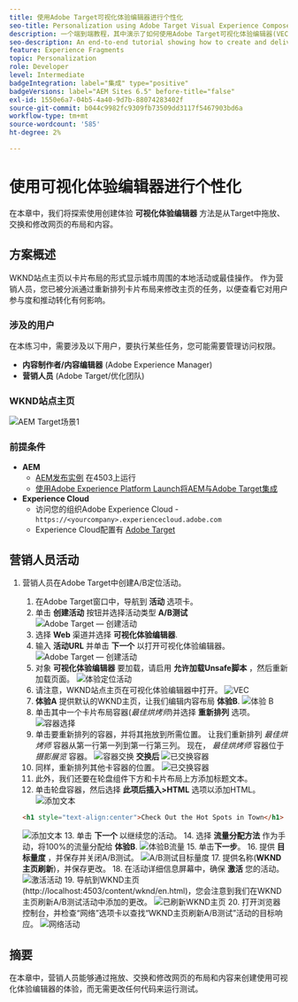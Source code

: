 ```yaml
---
title: 使用Adobe Target可视化体验编辑器进行个性化
seo-title: Personalization using Adobe Target Visual Experience Composer (VEC)
description: 一个端到端教程，其中演示了如何使用Adobe Target可视化体验编辑器(VEC)创建和提供个性化体验。
seo-description: An end-to-end tutorial showing how to create and deliver personalized experience using Adobe Target Visual Experience Composer (VEC).
feature: Experience Fragments
topic: Personalization
role: Developer
level: Intermediate
badgeIntegration: label="集成" type="positive"
badgeVersions: label="AEM Sites 6.5" before-title="false"
exl-id: 1550e6a7-04b5-4a40-9d7b-88074283402f
source-git-commit: b044c9982fc9309fb73509dd3117f5467903bd6a
workflow-type: tm+mt
source-wordcount: '585'
ht-degree: 2%

---
```


# 使用可视化体验编辑器进行个性化

在本章中，我们将探索使用创建体验 **可视化体验编辑器** 方法是从Target中拖放、交换和修改网页的布局和内容。

## 方案概述

WKND站点主页以卡片布局的形式显示城市周围的本地活动或最佳操作。 作为营销人员，您已被分派通过重新排列卡片布局来修改主页的任务，以便查看它对用户参与度和推动转化有何影响。

### 涉及的用户

在本练习中，需要涉及以下用户，要执行某些任务，您可能需要管理访问权限。

* **内容制作者/内容编辑器** (Adobe Experience Manager)
* **营销人员** (Adobe Target/优化团队)

### WKND站点主页

![AEM Target场景1](assets/personalization-use-case-3/aem-target-use-case-3.png)

### 前提条件

* **AEM**
   * [AEM发布实例](./implementation.md#getting-aem) 在4503上运行
   * [使用Adobe Experience Platform Launch将AEM与Adobe Target集成](./using-launch-adobe-io.md#aem-target-using-launch-by-adobe)
* **Experience Cloud**
   * 访问您的组织Adobe Experience Cloud - `https://<yourcompany>.experiencecloud.adobe.com`
   * Experience Cloud配置有 [Adobe Target](https://experiencecloud.adobe.com)

## 营销人员活动

1. 营销人员在Adobe Target中创建A/B定位活动。
   1. 在Adobe Target窗口中，导航到 **活动** 选项卡。
   2. 单击 **创建活动** 按钮并选择活动类型 **A/B测试**
      ![Adobe Target — 创建活动](assets/personalization-use-case-2/create-ab-activity.png)
   3. 选择 **Web** 渠道并选择 **可视化体验编辑器**.
   4. 输入 **活动URL** 并单击 **下一个** 以打开可视化体验编辑器。
      ![Adobe Target — 创建活动](assets/personalization-use-case-2/create-activity-ab-name.png)
   5. 对象 **可视化体验编辑器** 要加载，请启用 **允许加载Unsafe脚本** ，然后重新加载页面。
      ![体验定位活动](assets/personalization-use-case-1/load-unsafe-scripts.png)
   6. 请注意，WKND站点主页在可视化体验编辑器中打开。
      ![VEC](assets/personalization-use-case-2/vec.png)
   7. **体验A** 提供默认的WKND主页，让我们编辑内容布局 **体验B**.
      ![体验 B](assets/personalization-use-case-3/use-case3-experience-b.png)
   8. 单击其中一个卡片布局容器(*最佳烘烤师*)并选择 **重新排列** 选项。
      ![容器选择](assets/personalization-use-case-3/container-selection.png)
   9. 单击要重新排列的容器，并将其拖放到所需位置。 让我们重新排列 *最佳烘烤师* 容器从第一行第一列到第一行第三列。 现在， *最佳烘烤师* 容器位于 *摄影展览* 容器。
      ![容器交换](assets/personalization-use-case-3/container-swap.png)
      **交换后**
      ![已交换容器](assets/personalization-use-case-3/after-swap-1-3.png)
   10. 同样，重新排列其他卡容器的位置。
      ![已交换容器](assets/personalization-use-case-3/after-swap-all.png)
   11. 此外，我们还要在轮盘组件下方和卡片布局上方添加标题文本。
   12. 单击轮盘容器，然后选择 **此项后插入>HTML** 选项以添加HTML。
      ![添加文本](assets/personalization-use-case-3/add-text.png)

      ```html
      <h1 style="text-align:center">Check Out the Hot Spots in Town</h1>
      ```

      ![添加文本](assets/personalization-use-case-3/after-changes.png)
   13. 单击 **下一个** 以继续您的活动。
   14. 选择 **流量分配方法** 作为手动，将100%的流量分配给 **体验B**.
      ![体验B流量](assets/personalization-use-case-2/traffic.png)
   15. 单击&#x200B;**下一步**。
   16. 提供 **目标量度** ，并保存并关闭A/B测试。
      ![A/B测试目标量度](assets/personalization-use-case-2/goal-metric.png)
   17. 提供名称(**WKND主页刷新**)，并保存更改。
   18. 在活动详细信息屏幕中，确保 **激活** 您的活动。
      ![激活活动](assets/personalization-use-case-3/save-activity.png)
   19. 导航到WKND主页(http://localhost:4503/content/wknd/en.html)，您会注意到我们在WKND主页刷新A/B测试活动中添加的更改。
      ![已刷新WKND主页](assets/personalization-use-case-3/activity-result.png)
   20. 打开浏览器控制台，并检查“网络”选项卡以查找“WKND主页刷新A/B测试”活动的目标响应。
      ![网络活动](assets/personalization-use-case-3/activity-result.png)

## 摘要

在本章中，营销人员能够通过拖放、交换和修改网页的布局和内容来创建使用可视化体验编辑器的体验，而无需更改任何代码来运行测试。
